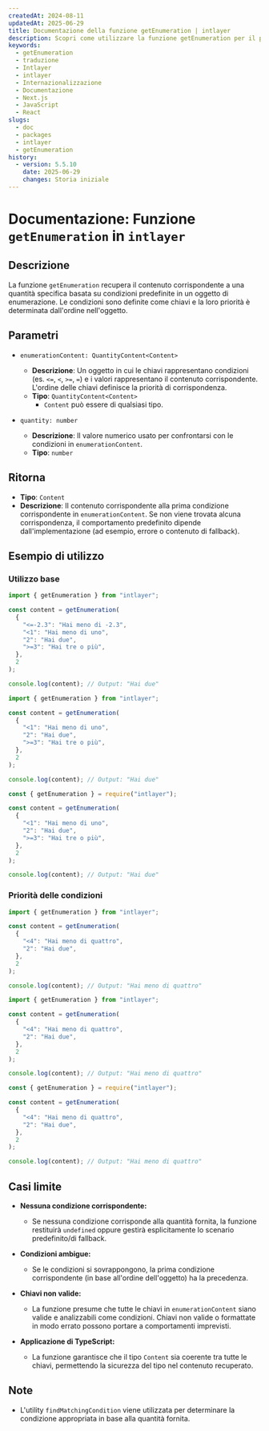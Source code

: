 ```yaml
---
createdAt: 2024-08-11
updatedAt: 2025-06-29
title: Documentazione della funzione getEnumeration | intlayer
description: Scopri come utilizzare la funzione getEnumeration per il pacchetto intlayer
keywords:
  - getEnumeration
  - traduzione
  - Intlayer
  - intlayer
  - Internazionalizzazione
  - Documentazione
  - Next.js
  - JavaScript
  - React
slugs:
  - doc
  - packages
  - intlayer
  - getEnumeration
history:
  - version: 5.5.10
    date: 2025-06-29
    changes: Storia iniziale
---
```


# Documentazione: Funzione `getEnumeration` in `intlayer`

## Descrizione

La funzione `getEnumeration` recupera il contenuto corrispondente a una quantità specifica basata su condizioni predefinite in un oggetto di enumerazione. Le condizioni sono definite come chiavi e la loro priorità è determinata dall'ordine nell'oggetto.

## Parametri

- `enumerationContent: QuantityContent<Content>`

  - **Descrizione**: Un oggetto in cui le chiavi rappresentano condizioni (es. `<=`, `<`, `>=`, `=`) e i valori rappresentano il contenuto corrispondente. L'ordine delle chiavi definisce la priorità di corrispondenza.
  - **Tipo**: `QuantityContent<Content>`
    - `Content` può essere di qualsiasi tipo.

- `quantity: number`

  - **Descrizione**: Il valore numerico usato per confrontarsi con le condizioni in `enumerationContent`.
  - **Tipo**: `number`

## Ritorna

- **Tipo**: `Content`
- **Descrizione**: Il contenuto corrispondente alla prima condizione corrispondente in `enumerationContent`. Se non viene trovata alcuna corrispondenza, il comportamento predefinito dipende dall'implementazione (ad esempio, errore o contenuto di fallback).

## Esempio di utilizzo

### Utilizzo base

```typescript codeFormat="typescript"
import { getEnumeration } from "intlayer";

const content = getEnumeration(
  {
    "<=-2.3": "Hai meno di -2.3",
    "<1": "Hai meno di uno",
    "2": "Hai due",
    ">=3": "Hai tre o più",
  },
  2
);

console.log(content); // Output: "Hai due"
```

```javascript codeFormat="esm"
import { getEnumeration } from "intlayer";

const content = getEnumeration(
  {
    "<1": "Hai meno di uno",
    "2": "Hai due",
    ">=3": "Hai tre o più",
  },
  2
);

console.log(content); // Output: "Hai due"
```

```javascript codeFormat="commonjs"
const { getEnumeration } = require("intlayer");

const content = getEnumeration(
  {
    "<1": "Hai meno di uno",
    "2": "Hai due",
    ">=3": "Hai tre o più",
  },
  2
);

console.log(content); // Output: "Hai due"
```

### Priorità delle condizioni

```typescript codeFormat="typescript"
import { getEnumeration } from "intlayer";

const content = getEnumeration(
  {
    "<4": "Hai meno di quattro",
    "2": "Hai due",
  },
  2
);

console.log(content); // Output: "Hai meno di quattro"
```

```javascript codeFormat="esm"
import { getEnumeration } from "intlayer";

const content = getEnumeration(
  {
    "<4": "Hai meno di quattro",
    "2": "Hai due",
  },
  2
);

console.log(content); // Output: "Hai meno di quattro"
```

```javascript codeFormat="commonjs"
const { getEnumeration } = require("intlayer");

const content = getEnumeration(
  {
    "<4": "Hai meno di quattro",
    "2": "Hai due",
  },
  2
);

console.log(content); // Output: "Hai meno di quattro"
```

## Casi limite

- **Nessuna condizione corrispondente:**

  - Se nessuna condizione corrisponde alla quantità fornita, la funzione restituirà `undefined` oppure gestirà esplicitamente lo scenario predefinito/di fallback.

- **Condizioni ambigue:**

  - Se le condizioni si sovrappongono, la prima condizione corrispondente (in base all'ordine dell'oggetto) ha la precedenza.

- **Chiavi non valide:**

  - La funzione presume che tutte le chiavi in `enumerationContent` siano valide e analizzabili come condizioni. Chiavi non valide o formattate in modo errato possono portare a comportamenti imprevisti.

- **Applicazione di TypeScript:**
  - La funzione garantisce che il tipo `Content` sia coerente tra tutte le chiavi, permettendo la sicurezza del tipo nel contenuto recuperato.

## Note

- L'utility `findMatchingCondition` viene utilizzata per determinare la condizione appropriata in base alla quantità fornita.
